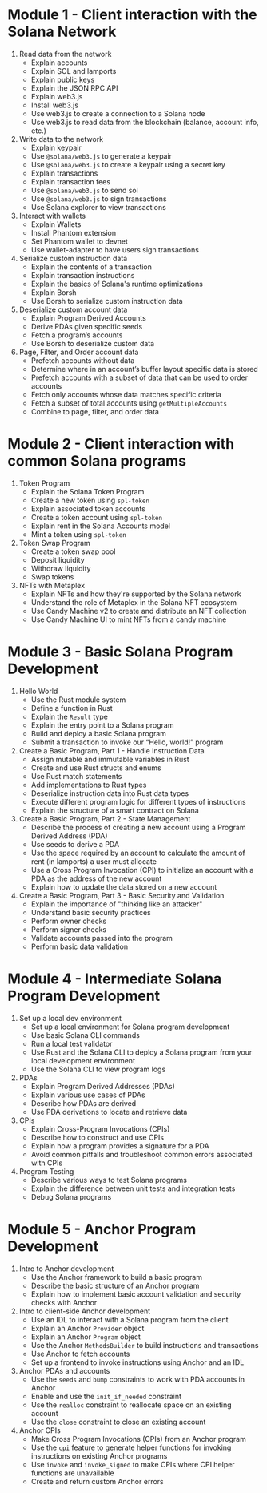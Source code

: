 # Module 1 - Client interaction with the Solana Network
1. Read data from the network
   - Explain accounts
   - Explain SOL and lamports
   - Explain public keys
   - Explain the JSON RPC API
   - Explain web3.js
   - Install web3.js
   - Use web3.js to create a connection to a Solana node
   - Use web3.js to read data from the blockchain (balance, account info, etc.)
2. Write data to the network
   - Explain keypair
   - Use `@solana/web3.js` to generate a keypair
   - Use `@solana/web3.js` to create a keypair using a secret key
   - Explain transactions
   - Explain transaction fees
   - Use `@solana/web3.js` to send sol
   - Use `@solana/web3.js` to sign transactions
   - Use Solana explorer to view transactions
3. Interact with wallets
   - Explain Wallets
   - Install Phantom extension
   - Set Phantom wallet to devnet
   - Use wallet-adapter to have users sign transactions
4. Serialize custom instruction data
   - Explain the contents of a transaction
   - Explain transaction instructions
   - Explain the basics of Solana's runtime optimizations
   - Explain Borsh
   - Use Borsh to serialize custom instruction data
5. Deserialize custom account data
   - Explain Program Derived Accounts
   - Derive PDAs given specific seeds
   - Fetch a program’s accounts
   - Use Borsh to deserialize custom data
6. Page, Filter, and Order account data
   - Prefetch accounts without data
   - Determine where in an account’s buffer layout specific data is stored
   - Prefetch accounts with a subset of data that can be used to order accounts
   - Fetch only accounts whose data matches specific criteria
   - Fetch a subset of total accounts using `getMultipleAccounts`
   - Combine to page, filter, and order data

# Module 2 - Client interaction with common Solana programs
1. Token Program
   - Explain the Solana Token Program
   - Create a new token using `spl-token`
   - Explain associated token accounts
   - Create a token account using `spl-token`
   - Explain rent in the Solana Accounts model
   - Mint a token using `spl-token`
2. Token Swap Program
   - Create a token swap pool
   - Deposit liquidity
   - Withdraw liquidity
   - Swap tokens
3. NFTs with Metaplex
   - Explain NFTs and how they're supported by the Solana network
   - Understand the role of Metaplex in the Solana NFT ecosystem
   - Use Candy Machine v2 to create and distribute an NFT collection
   - Use Candy Machine UI to mint NFTs from a candy machine

# Module 3 - Basic Solana Program Development
1. Hello World
   - Use the Rust module system
   - Define a function in Rust
   - Explain the `Result` type
   - Explain the entry point to a Solana program
   - Build and deploy a basic Solana program
   - Submit a transaction to invoke our “Hello, world!” program
2. Create a Basic Program, Part 1 - Handle Instruction Data
   - Assign mutable and immutable variables in Rust
   - Create and use Rust structs and enums
   - Use Rust match statements
   - Add implementations to Rust types
   - Deserialize instruction data into Rust data types
   - Execute different program logic for different types of instructions
   - Explain the structure of a smart contract on Solana
3. Create a Basic Program, Part 2 - State Management
   - Describe the process of creating a new account using a Program Derived Address (PDA)
   - Use seeds to derive a PDA
   - Use the space required by an account to calculate the amount of rent (in lamports) a user must allocate
   - Use a Cross Program Invocation (CPI) to initialize an account with a PDA as the address of the new  account
   - Explain how to update the data stored on a new account
4. Create a Basic Program, Part 3 - Basic Security and Validation
   - Explain the importance of "thinking like an attacker"
   - Understand basic security practices
   - Perform owner checks
   - Perform signer checks
   - Validate accounts passed into the program
   - Perform basic data validation

# Module 4 - Intermediate Solana Program Development
1. Set up a local dev environment
   - Set up a local environment for Solana program development
   - Use basic Solana CLI commands
   - Run a local test validator
   - Use Rust and the Solana CLI to deploy a Solana program from your local development environment
   - Use the Solana CLI to view program logs
2. PDAs
   - Explain Program Derived Addresses (PDAs)
   - Explain various use cases of PDAs
   - Describe how PDAs are derived
   - Use PDA derivations to locate and retrieve data
3. CPIs
   - Explain Cross-Program Invocations (CPIs)
   - Describe how to construct and use CPIs
   - Explain how a program provides a signature for a PDA
   - Avoid common pitfalls and troubleshoot common errors associated with CPIs
4. Program Testing
   - Describe various ways to test Solana programs
   - Explain the difference between unit tests and integration tests
   - Debug Solana programs

# Module 5 - Anchor Program Development
1. Intro to Anchor development
   - Use the Anchor framework to build a basic program
   - Describe the basic structure of an Anchor program
   - Explain how to implement basic account validation and security checks with Anchor
2. Intro to client-side Anchor development
   - Use an IDL to interact with a Solana program from the client
   - Explain an Anchor `Provider` object
   - Explain an Anchor `Program` object
   - Use the Anchor `MethodsBuilder` to build instructions and transactions
   - Use Anchor to fetch accounts
   - Set up a frontend to invoke instructions using Anchor and an IDL
3. Anchor PDAs and accounts
   - Use the `seeds` and `bump` constraints to work with PDA accounts in Anchor
   - Enable and use the `init_if_needed` constraint
   - Use the `realloc` constraint to reallocate space on an existing account
   - Use the `close` constraint to close an existing account
4. Anchor CPIs
   - Make Cross Program Invocations (CPIs) from an Anchor program
   - Use the `cpi` feature to generate helper functions for invoking instructions on existing Anchor programs
   - Use `invoke` and `invoke_signed` to make CPIs where CPI helper functions are unavailable
   - Create and return custom Anchor errors
